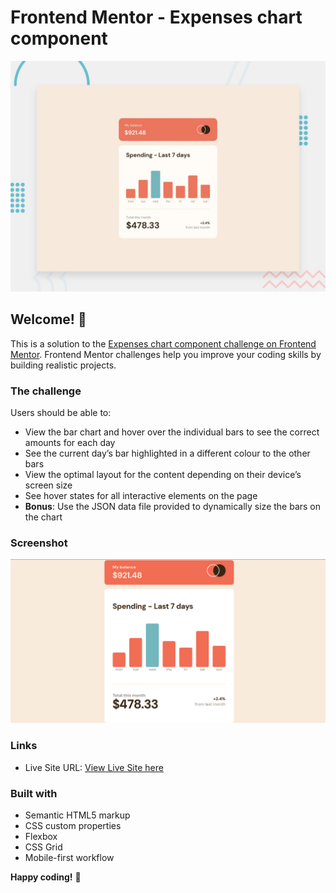 # Frontend Mentor - Expenses chart component

![Design preview for the Expenses chart component coding challenge](./design/desktop-preview.jpg)

## Welcome! 👋

This is a solution to the [Expenses chart component challenge on Frontend Mentor](https://www.frontendmentor.io/challenges/expenses-chart-component-e7yJBUdjwt). Frontend Mentor challenges help you improve your coding skills by building realistic projects. 

### The challenge

Users should be able to:

- View the bar chart and hover over the individual bars to see the correct amounts for each day
- See the current day’s bar highlighted in a different colour to the other bars
- View the optimal layout for the content depending on their device’s screen size
- See hover states for all interactive elements on the page
- **Bonus**: Use the JSON data file provided to dynamically size the bars on the chart

### Screenshot

![](./images/screenshot.png)

### Links

- Live Site URL: [View Live Site here](https://expenses-chart-component-frontend.netlify.app/)

### Built with

- Semantic HTML5 markup
- CSS custom properties
- Flexbox
- CSS Grid
- Mobile-first workflow

**Happy coding!** 🚀
